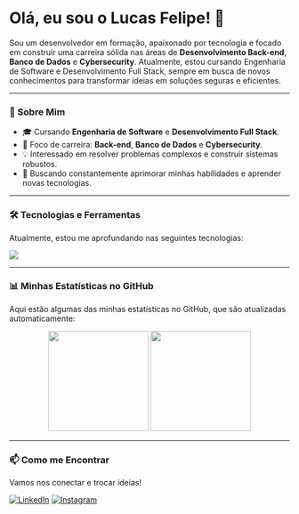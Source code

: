 # Olá, eu sou o Lucas Felipe! 👋

Sou um desenvolvedor em formação, apaixonado por tecnologia e focado em construir uma carreira sólida nas áreas de **Desenvolvimento Back-end**, **Banco de Dados** e **Cybersecurity**. Atualmente, estou cursando Engenharia de Software e Desenvolvimento Full Stack, sempre em busca de novos conhecimentos para transformar ideias em soluções seguras e eficientes.

---

### 🚀 Sobre Mim

*   🎓 Cursando **Engenharia de Software** e **Desenvolvimento Full Stack**.
*   🎯 Foco de carreira: **Back-end**, **Banco de Dados** e **Cybersecurity**.
*   💡 Interessado em resolver problemas complexos e construir sistemas robustos.
*   🌱 Buscando constantemente aprimorar minhas habilidades e aprender novas tecnologias.

---

### 🛠️ Tecnologias e Ferramentas

Atualmente, estou me aprofundando nas seguintes tecnologias:

<p align="left">
  <a href="https://skillicons.dev">
    <img src="https://skillicons.dev/icons?i=html,css,javascript,java,python,git,mysql,docker" />
  </a>
</p>

---

### 📊 Minhas Estatísticas no GitHub

Aqui estão algumas das minhas estatísticas no GitHub, que são atualizadas automaticamente:

<p align="center">
  <img height="180em" src="https://github-readme-stats.vercel.app/api?username=Lucasdx7&show_icons=true&theme=dracula&include_all_commits=true&count_private=true"/>
  <img height="180em" src="https://github-readme-stats.vercel.app/api/top-langs/?username=Lucasdx7&layout=compact&langs_count=7&theme=dracula"/>
</p>

---

### 📫 Como me Encontrar

Vamos nos conectar e trocar ideias!

[![LinkedIn](https://img.shields.io/badge/LinkedIn-0077B5?style=for-the-badge&logo=linkedin&logoColor=white )](https://www.linkedin.com/in/lucas-felipe-pereira-amorim-2773092a7/ )
[![Instagram](https://img.shields.io/badge/Instagram-E4405F?style=for-the-badge&logo=instagram&logoColor=white )](https://www.instagram.com/llucas_felip3/ )

